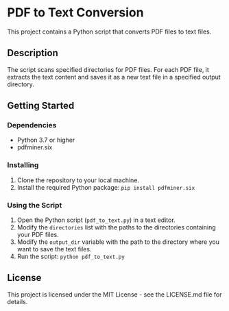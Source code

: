 # PDF to Text Conversion

This project contains a Python script that converts PDF files to text files.

## Description

The script scans specified directories for PDF files. For each PDF file, it extracts the text content and saves it as a new text file in a specified output directory.

## Getting Started

### Dependencies

- Python 3.7 or higher
- pdfminer.six

### Installing

1. Clone the repository to your local machine.
2. Install the required Python package: `pip install pdfminer.six`

### Using the Script

1. Open the Python script (`pdf_to_text.py`) in a text editor.
2. Modify the `directories` list with the paths to the directories containing your PDF files.
3. Modify the `output_dir` variable with the path to the directory where you want to save the text files.
4. Run the script: `python pdf_to_text.py`

## License

This project is licensed under the MIT License - see the LICENSE.md file for details.
